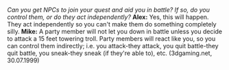 *Can you get NPCs to join your quest and aid you in battle? If so, do you control them, or do they act independently?*
**Alex:** Yes, this will happen. They act independently so you can't make them do something completely silly.
**Mike:** A party member will not let you down in battle unless you decide to attack a 15 feet towering troll. Party members will react like you, so you can control them indirectly; i.e. you attack-they attack, you quit battle-they quit battle, you sneak-they sneak (if they're able to), etc. (3dgaming.net, 30.07.1999)


<style>
    main {
        background: url("/_img/bg/code.jpg");
        background-position: top right;
        background-size: 70%;
        background-repeat: no-repeat;
        width: 100%;
    }
</style>
